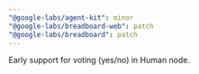 ```yaml
---
"@google-labs/agent-kit": minor
"@google-labs/breadboard-web": patch
"@google-labs/breadboard": patch
---
```


Early support for voting (yes/no) in Human node.
